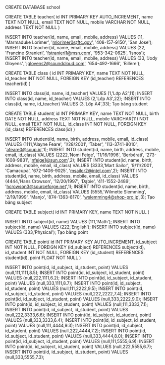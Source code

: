 CREATE DATABASE school

CREATE TABLE teacher(
    id INT PRIMARY KEY AUTO_INCREMENT,
    name TEXT NOT NULL,
    email TEXT NOT NULL,
    mobile VARCHAR NOT NULL,
    address TEXT NOT NULL
)

INSERT INTO teacher(id, name, email, mobile, address) VALUES (11, 'Marmaduke Lorimer', 'mlorimer0@ftc.gov', '408-157-9150', 'San Jose');
INSERT INTO teacher(id, name, email, mobile, address) VALUES (22, 'Francine Stranieri', 'fstranieri1@msn.com', '953-342-0625', 'Isnos');
INSERT INTO teacher(id, name, email, mobile, address) VALUES (33, 'Jody Gloyens', 'jgloyens2@soundcloud.com', '654-492-1666', 'Billère');

CREATE TABLE class (
id INT PRIMARY KEY,
name TEXT NOT NULL,
id_teacher INT NOT NULL,
FOREIGN KEY (id_teacher) REFERENCES teacher(id)
)

INSERT INTO class(id, name, id_teacher) VALUES (1,'Lớp A2',11);
INSERT INTO class(id, name, id_teacher) VALUES (2,'Lớp A3',22);
INSERT INTO class(id, name, id_teacher) VALUES (3,'Lớp A4',33);
Tạo bảng student

CREATE TABLE student(
id INT PRIMARY KEY,
name TEXT NOT NULL,
birth DATE NOT NULL,
address TEXT NOT NULL,
mobile VARCHAR(11) NOT NULL,
email TEXT NOT NULL,
id_class INT NOT NULL,
FOREIGN KEY (id_class) REFERENCES class(id)
)

INSERT INTO student(id, name, birth, address, mobile, email, id_class) VALUES (1111,'Alayne Feare', '1/28/2001', 'Taber', '113-3741-8010', 'afeare0@soup.io',1);
INSERT INTO student(id, name, birth, address, mobile, email, id_class) VALUES (2222,'Nomi Feige', '11/16/1996', 'Berbérati', '273-1608-9831', 'nfeige1@sun.com',2);
INSERT INTO student(id, name, birth, address, mobile, email, id_class) VALUES (3333,'Mart Sailor', '9/11/2001', 'Camacupa', '672-1406-9025', 'msailor2@intel.com',2);
INSERT INTO student(id, name, birth, address, mobile, email, id_class) VALUES (4444,'Hans Crowson', '12/20/1997', 'Dąbie', '411-1552-2489', 'hcrowson3@sourceforge.net',1);
INSERT INTO student(id, name, birth, address, mobile, email, id_class) VALUES (5555,'Wilmette Slemming', '2/19/1999', 'Manjo', '874-1363-8170', 'wslemming4@shop-pro.jp',3);
Tạo bảng subject

CREATE TABLE subject(
id INT PRIMARY KEY,
name TEXT NOT NULL
)

INSERT INTO subject(id, name) VALUES (111,'Math');
INSERT INTO subject(id, name) VALUES (222,'English');
INSERT INTO subject(id, name) VALUES (333,'Physical');
Tạo bảng point

CREATE TABLE point(
id INT PRIMARY KEY AUTO_INCREMENT,
id_subject INT NOT NULL,
FOREIGN KEY (id_subject) REFERENCES subject(id),
id_student INT NOT NULL,
FOREIGN KEY (id_student) REFERENCES student(id),
point FLOAT NOT NULL
)

INSERT INTO point(id, id_subject, id_student, point) VALUES (null,111,1111,8.5);
INSERT INTO point(id, id_subject, id_student, point) VALUES (null,222,1111,6.2);
INSERT INTO point(id, id_subject, id_student, point) VALUES (null,333,1111,8.7);
INSERT INTO point(id, id_subject, id_student, point) VALUES (null,111,2222,9.5);
INSERT INTO point(id, id_subject, id_student, point) VALUES (null,222,2222,7.4);
INSERT INTO point(id, id_subject, id_student, point) VALUES (null,333,2222,9.0);
INSERT INTO point(id, id_subject, id_student, point) VALUES (null,111,3333,7.1);
INSERT INTO point(id, id_subject, id_student, point) VALUES (null,222,3333,6.6);
INSERT INTO point(id, id_subject, id_student, point) VALUES (null,333,3333,6.4);
INSERT INTO point(id, id_subject, id_student, point) VALUES (null,111,4444,9.3);
INSERT INTO point(id, id_subject, id_student, point) VALUES (null,222,4444,7.2);
INSERT INTO point(id, id_subject, id_student, point) VALUES (null,333,4444,8.0);
INSERT INTO point(id, id_subject, id_student, point) VALUES (null,111,5555,6.9);
INSERT INTO point(id, id_subject, id_student, point) VALUES (null,222,5555,6.7);
INSERT INTO point(id, id_subject, id_student, point) VALUES (null,333,5555,7.3);